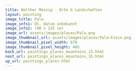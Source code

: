 ```yaml
---
title: Walther Meinig - Orte & Landschaften
layout: painting
image_title: Pala
image_info1: Öl, Datum unbekannt
image_info2: (90 x 125 cm)
image_url: assets/images/places/Pala.png
image_thumbnail_url: assets/images/places/Pala-klein.png
image_thumbnail_pixel_width: 670
image_thumbnail_pixel_height: 485
back_url: paintings_places_mountains_13.html
next_url: paintings_places_mountains_15.html
up_url: paintings_places.html
---
```


